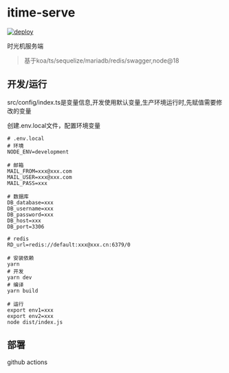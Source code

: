 # itime-serve

[![deploy](https://github.com/sliwei/itime-serve/actions/workflows/action.yaml/badge.svg)](https://github.com/sliwei/itime-serve/actions/workflows/action.yaml)

时光机服务端

> 基于koa/ts/sequelize/mariadb/redis/swagger,node@18

## 开发/运行

src/config/index.ts是变量信息,开发使用默认变量,生产环境运行时,先赋值需要修改的变量

创建.env.local文件，配置环境变量

```
# .env.local
# 环境
NODE_ENV=development

# 邮箱
MAIL_FROM=xxx@xxx.com
MAIL_USER=xxx@xxx.com
MAIL_PASS=xxx

# 数据库
DB_database=xxx
DB_username=xxx
DB_password=xxx
DB_host=xxx
DB_port=3306

# redis
RD_url=redis://default:xxx@xxx.cn:6379/0
```

```
# 安装依赖
yarn
# 开发
yarn dev
# 编译
yarn build

# 运行
export env1=xxx
export env2=xxx
node dist/index.js
```


## 部署

github actions
